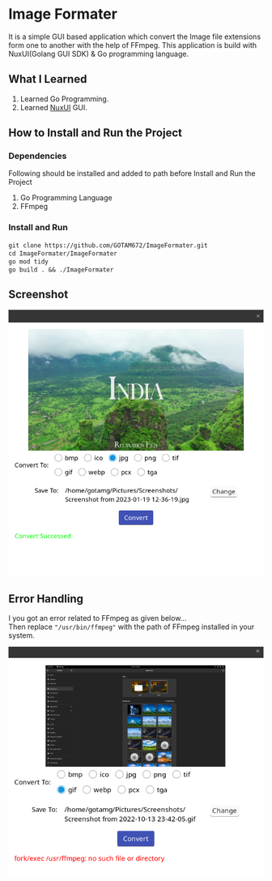 # Image Formater

It is a simple GUI based application which convert the Image file extensions form one to another with the help of FFmpeg.
This application is build with NuxUI(Golang GUI SDK) & Go programming language.

## What I Learned 
1. Learned Go Programming.
2. Learned [NuxUI](https://nuxui.org/) GUI.

## How to Install and Run the Project

### Dependencies
Following should be installed and added to path before Install and Run the Project

1. Go Programming Language
2. FFmpeg

### Install and Run

```
git clone https://github.com/GOTAM672/ImageFormater.git
cd ImageFormater/ImageFormater
go mod tidy
go build . && ./ImageFormater
```

## Screenshot

![](./screenshot/Screenshot.png)

## Error Handling

I you got an error related to FFmpeg as given below...   
Then replace `"/usr/bin/ffmpeg"` with the path of FFmpeg installed in your system.

![](./screenshot/error.png)

